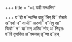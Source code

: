 +++
title = "०६ यदी मन्थन्ति"

+++
य᳓दी म᳓न्थन्ति बाहु᳓भिर् वि᳓ रोचते  
अ᳓श्वो न᳓ वाजी᳓ अरुषो᳓ व᳓नेषु आ᳓  
चित्रो᳓ न᳓ या᳓मन् अश्वि᳓नोर् अ᳓निवृतः  
प᳓रि वृणक्ति अ᳓श्मनस् तृ᳓णा द᳓हन्